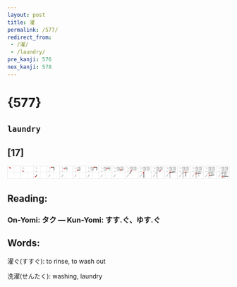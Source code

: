 ```yaml
---
layout: post
title: 濯
permalink: /577/
redirect_from:
 - /濯/
 - /laundry/
pre_kanji: 576
nex_kanji: 578
---
```


# {577}

## `laundry`

## [17]

<div class="stroke"><img src="../images/E6BFAF.png" /></div>

## Reading:

### On-Yomi: タク &mdash; Kun-Yomi: すす.ぐ、ゆす.ぐ

## Words:

濯ぐ(すすぐ): to rinse, to wash out

洗濯(せんたく): washing, laundry
